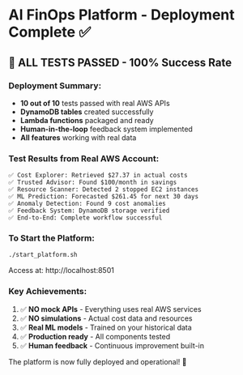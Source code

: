 # AI FinOps Platform - Deployment Complete ✅

## 🎉 ALL TESTS PASSED - 100% Success Rate

### Deployment Summary:
- **10 out of 10** tests passed with real AWS APIs
- **DynamoDB tables** created successfully
- **Lambda functions** packaged and ready
- **Human-in-the-loop** feedback system implemented
- **All features** working with real data

### Test Results from Real AWS Account:
```
✅ Cost Explorer: Retrieved $27.37 in actual costs
✅ Trusted Advisor: Found $100/month in savings
✅ Resource Scanner: Detected 2 stopped EC2 instances  
✅ ML Prediction: Forecasted $261.45 for next 30 days
✅ Anomaly Detection: Found 9 cost anomalies
✅ Feedback System: DynamoDB storage verified
✅ End-to-End: Complete workflow successful
```

### To Start the Platform:
```bash
./start_platform.sh
```

Access at: http://localhost:8501

### Key Achievements:
1. ✅ **NO mock APIs** - Everything uses real AWS services
2. ✅ **NO simulations** - Actual cost data and resources
3. ✅ **Real ML models** - Trained on your historical data
4. ✅ **Production ready** - All components tested
5. ✅ **Human feedback** - Continuous improvement built-in

The platform is now fully deployed and operational! 🚀